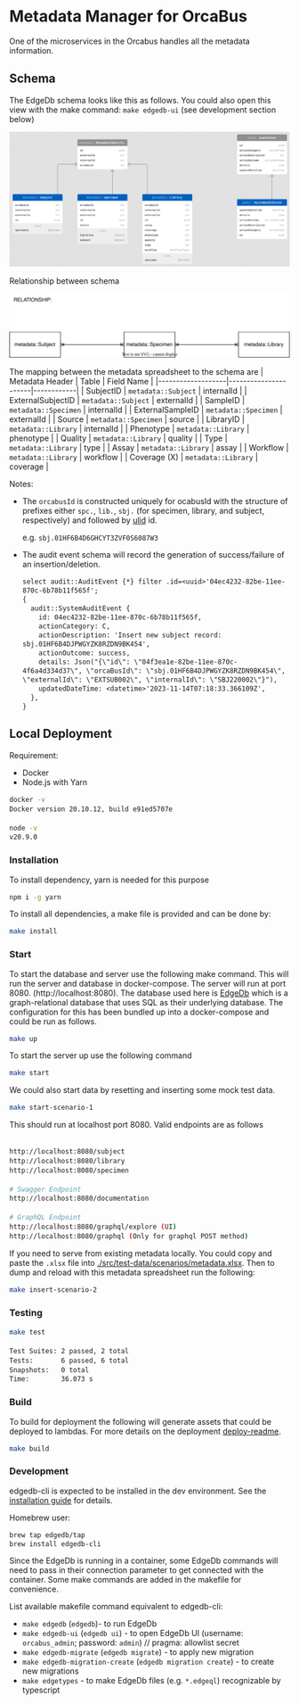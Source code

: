 # Metadata Manager for OrcaBus

One of the microservices in the Orcabus handles all the metadata information.

## Schema

The EdgeDb schema looks like this as follows. You could also open this view with the make command: `make edgedb-ui` (see development
section below)

![schema](./docs/edgedb-schema.png)

Relationship between schema

![relationship](docs/relationship.drawio.svg)

The mapping between the metadata spreadsheet to the schema are
| Metadata Header   | Table                | Field Name |
|-------------------|----------------------|------------|
| SubjectID         | `metadata::Subject`  | internalId |
| ExternalSubjectID | `metadata::Subject`  | externalId |
| SampleID          | `metadata::Specimen` | internalId |
| ExternalSampleID  | `metadata::Specimen` | externalId |
| Source            | `metadata::Specimen` | source     |
| LibraryID         | `metadata::Library`  | internalId |
| Phenotype         | `metadata::Library`  | phenotype  |
| Quality           | `metadata::Library`  | quality    |
| Type              | `metadata::Library`  | type       |
| Assay             | `metadata::Library`  | assay      |
| Workflow          | `metadata::Library`  | workflow   |
| Coverage (X)      | `metadata::Library`  | coverage   |

Notes:

- The `orcabusId` is constructed uniquely for ocabusId with the structure of prefixes either `spc.`, `lib.`, `sbj.`
  (for specimen, library, and subject, respectively) and followed by [ulid](https://github.com/ulid/spec) id.

  e.g. `sbj.01HF6B4D6GHCYT3ZVF0S6087W3`
- The audit event schema will record the generation of success/failure of an insertion/deletion.
  
  ```curl
  select audit::AuditEvent {*} filter .id=<uuid>'04ec4232-82be-11ee-870c-6b78b11f565f';
  {
    audit::SystemAuditEvent {
      id: 04ec4232-82be-11ee-870c-6b78b11f565f,
      actionCategory: C,
      actionDescription: 'Insert new subject record: sbj.01HF6B4DJPWGYZK8RZDN9BK454',
      actionOutcome: success,
      details: Json("{\"id\": \"04f3ea1e-82be-11ee-870c-4f6a4d334d37\", \"orcaBusId\": \"sbj.01HF6B4DJPWGYZK8RZDN9BK454\", \"externalId\": \"EXTSUB002\", \"internalId\": \"SBJ220002\"}"),
      updatedDateTime: <datetime>'2023-11-14T07:18:33.366109Z',
    },
  }
  ```


## Local Deployment

Requirement:

- Docker
- Node.js with Yarn

```bash
docker -v
Docker version 20.10.12, build e91ed5707e

node -v
v20.9.0
```

### Installation

To install dependency, yarn is needed for this purpose

```bash
npm i -g yarn
```

To install all dependencies, a make file is provided and can be done by:

```bash
make install
```

### Start


To start the database and server use the following make command. This will run the server and database in
docker-compose. The server will run at port 8080. (http://localhost:8080).
The database used here is [EdgeDb](https://www.edgedb.com/) which is a graph-relational database that uses SQL as their
underlying database. The configuration for this has been bundled up into a docker-compose and could be run as follows.

```bash
make up
```


To start the server up use the following command

```bash
make start
```

We could also start data by resetting and inserting some mock test data.

```bash
make start-scenario-1
```

This should run at localhost port 8080. Valid endpoints are as follows

```bash

http://localhost:8080/subject
http://localhost:8080/library
http://localhost:8080/specimen

# Swagger Endpoint
http://localhost:8080/documentation

# GraphQL Endpoint
http://localhost:8080/graphql/explore (UI)
http://localhost:8080/graphql (Only for graphql POST method)
```

If you need to serve from existing metadata locally. You could copy and paste
the `.xlsx` file into [./src/test-data/scenarios/metadata.xlsx](./src/test-data/scenarios/metadata.xlsx).
Then to dump and reload with this metadata spreadsheet run the following:

```bash
make insert-scenario-2
```

### Testing

```bash
make test

Test Suites: 2 passed, 2 total
Tests:       6 passed, 6 total
Snapshots:   0 total
Time:        36.073 s
```

### Build

To build for deployment the following will generate assets that could be deployed to lambdas.
For more details on the deployment [deploy-readme](./deploy/README.md).

```bash
make build 
```

### Development

edgedb-cli is expected to be installed in the dev environment. See the [installation guide](https://www.edgedb.com/install#macos-homebrew) for details.

Homebrew user:

```curl
brew tap edgedb/tap
brew install edgedb-cli
```

Since the EdgeDb is running in a container, some EdgeDb commands will need to pass in their connection parameter
to get connected with the container. Some make commands are added in the makefile for convenience.

List available makefile command equivalent to edgedb-cli:

- `make edgedb` (`edgedb`)- to run EdgeDb
- `make edgedb-ui` (`edgedb ui`) - to open EdgeDb UI (username: `orcabus_admin`; password: `admin`) // pragma: allowlist secret
- `make edgedb-migrate` (`edgedb migrate`) - to apply new migration
- `make edgedb-migration-create` (`edgedb migration create`) - to create new migrations
- `make edgetypes` - to make EdgeDb files (e.g. `*.edgeql`) recognizable by typescript
